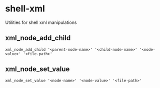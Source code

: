 # shell-xml
Utilities for shell xml manipulations

## xml_node_add_child
``` shell
xml_node_add_child '<parent-node-name>' '<child-node-name>' '<node-value>' '<file-path>'
```

## xml_node_set_value
``` shell
xml_node_set_value '<node-name>' '<node-value>' '<file-path>'
```

